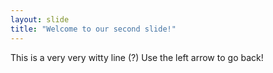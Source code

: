 ```yaml
---
layout: slide
title: "Welcome to our second slide!"
---
```

This is a very very witty line (?)
Use the left arrow to go back!
